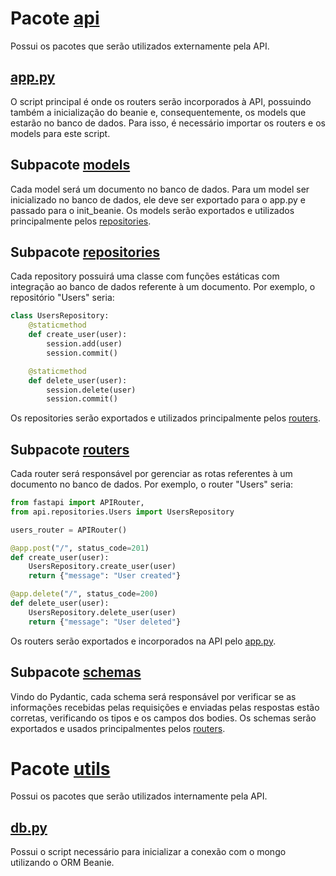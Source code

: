 # Pacote [api](api)
Possui os pacotes que serão utilizados externamente pela API.

## [app.py](app.py)
O script principal é onde os routers serão incorporados à API, possuindo também a inicialização do beanie e, consequentemente, os models que estarão no banco de dados. Para isso, é necessário importar os routers e os models para este script.

## Subpacote [models](api/models)
Cada model será um documento no banco de dados. Para um model ser inicializado no banco de dados, ele deve ser exportado para o app.py e passado para o init_beanie. Os models serão exportados e utilizados principalmente pelos [repositories](#subpacote-repositories).

## Subpacote [repositories](api/repositories)
Cada repository possuirá uma classe com funções estáticas com integração ao banco de dados referente à um documento. Por exemplo, o repositório "Users" seria:
```python
class UsersRepository:
    @staticmethod
    def create_user(user):
        session.add(user)
        session.commit()

    @staticmethod
    def delete_user(user):
        session.delete(user)
        session.commit()
```
Os repositories serão exportados e utilizados principalmente pelos [routers](#subpacote-routers).

## Subpacote [routers](api/routers)
Cada router será responsável por gerenciar as rotas referentes à um documento no banco de dados. Por exemplo, o router "Users" seria:
```python
from fastapi import APIRouter, 
from api.repositories.Users import UsersRepository

users_router = APIRouter()

@app.post("/", status_code=201)
def create_user(user):
    UsersRepository.create_user(user)
    return {"message": "User created"}

@app.delete("/", status_code=200)
def delete_user(user):
    UsersRepository.delete_user(user)
    return {"message": "User deleted"}
```
Os routers serão exportados e incorporados na API pelo [app.py](#apppy).

## Subpacote [schemas](api/schemas)
Vindo do Pydantic, cada schema será responsável por verificar se as informações recebidas pelas requisições e enviadas pelas respostas estão corretas, verificando os tipos e os campos dos bodies. Os schemas serão exportados e usados principalmentes pelos [routers](#subpacote-routers).

# Pacote [utils](utils)
Possui os pacotes que serão utilizados internamente pela API.

## [db.py](utils/db.py)
Possui o script necessário para inicializar a conexão com o mongo utilizando o ORM Beanie.